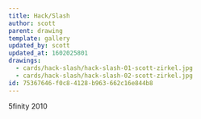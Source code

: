```yaml
---
title: Hack/Slash
author: scott
parent: drawing
template: gallery
updated_by: scott
updated_at: 1602025801
drawings:
  - cards/hack-slash/hack-slash-01-scott-zirkel.jpg
  - cards/hack-slash/hack-slash-02-scott-zirkel.jpg
id: 75367646-f0c8-4128-b963-662c16e844b8
---
```

5finity 2010